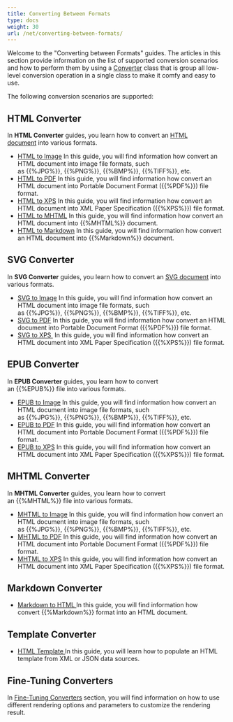 ```yaml
---
title: Converting Between Formats
type: docs
weight: 30
url: /net/converting-between-formats/
---
```


Welcome to the "Converting between Formats" guides. The articles in this section provide information on the list of supported conversion scenarios and how to perform them by using a [Converter](https://apireference.aspose.com/net/html/aspose.html.converters/converter) class that is group all low-level conversion operation in a single class to make it comfy and easy to use.

The following conversion scenarios are supported:
## **HTML Converter**
In **HTML Converter** guides, you learn how to convert an [HTML document](https://apireference.aspose.com/net/html/aspose.html/htmldocument) into various formats.

- [HTML to Image](/html/net/html-to-image-conversion/)
  In this guide, you will find information how convert an HTML document into image file formats, such as {{%JPG%}}, {{%PNG%}}, {{%BMP%}}, {{%TIFF%}}, etc.
- [HTML to PDF](/html/net/html-to-pdf-conversion/)
  In this guide, you will find information how convert an HTML document into Portable Document Format ({{%PDF%}}) file format.
- [HTML to XPS](/html/net/html-to-xps-conversion/)
  In this guide, you will find information how convert an HTML document into XML Paper Specification ({{%XPS%}}) file format.
- [HTML to MHTML](/html/net/html-to-mhtml-conversion/)
  In this guide, you will find information how convert an HTML document into {{%MHTML%}} document.
- [HTML to Markdown](/html/net/html-to-markdown-conversion/)
  In this guide, you will find information how convert an HTML document into {{%Markdown%}} document.
## **SVG Converter**
In **SVG Converter** guides, you learn how to convert an [SVG document](https://apireference.aspose.com/net/html/aspose.html.dom.svg/svgdocument) into various formats.

- [SVG to Image](/html/net/svg-to-image-conversion/)
  In this guide, you will find information how convert an HTML document into image file formats, such as {{%JPG%}}, {{%PNG%}}, {{%BMP%}}, {{%TIFF%}}, etc.
- [SVG to PDF](/html/net/svg-to-pdf-conversion/)
  In this guide, you will find information how convert an HTML document into Portable Document Format ({{%PDF%}}) file format.
- [SVG to XPS ](/html/net/svg-to-xps-conversion/)
  In this guide, you will find information how convert an HTML document into XML Paper Specification ({{%XPS%}}) file format.
## **EPUB Converter**
In **EPUB Converter** guides, you learn how to convert an {{%EPUB%}} file into various formats.

- [EPUB to Image](/html/net/epub-to-image-conversion/)
  In this guide, you will find information how convert an HTML document into image file formats, such as {{%JPG%}}, {{%PNG%}}, {{%BMP%}}, {{%TIFF%}}, etc.
- [EPUB to PDF](/html/net/epub-to-pdf-conversion/)
  In this guide, you will find information how convert an HTML document into Portable Document Format ({{%PDF%}}) file format.
- [EPUB to XPS](/html/net/epub-to-xps-conversion/)
  In this guide, you will find information how convert an HTML document into XML Paper Specification ({{%XPS%}}) file format.
## **MHTML Converter**
In **MHTML Converter** guides, you learn how to convert an {{%MHTML%}} file into various formats.

- [MHTML to Image](/html/net/mhtml-to-image-conversion/)
  In this guide, you will find information how convert an HTML document into image file formats, such as {{%JPG%}}, {{%PNG%}}, {{%BMP%}}, {{%TIFF%}}, etc.
- [MHTML to PDF](/html/net/mhtml-to-pdf-conversion/)
  In this guide, you will find information how convert an HTML document into Portable Document Format ({{%PDF%}}) file format.
- [MHTML to XPS](/html/net/mhtml-to-xps-conversion/)
  In this guide, you will find information how convert an HTML document into XML Paper Specification ({{%XPS%}}) file format.
## **Markdown Converter**
- [Markdown to HTML
  ](/html/net/markdown-to-html-conversion/)In this guide, you will find information how convert {{%Markdown%}} format into an HTML document.
## **Template Converter**
- [HTML Template
  ](/html/net/html-template/)In this guide, you will learn how to populate an HTML template from XML or JSON data sources.
## **Fine-Tuning Converters**
In [Fine-Tuning Converters](/html/net/fine-tuning-converters/) section, you will find information on how to use different rendering options and parameters to customize the rendering result.

